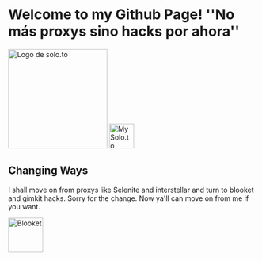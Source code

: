 <!DOCTYPE=html>
  <body>
    <h1>Welcome to my Github Page! ''No más proxys sino hacks por ahora'' </h1>
  <img src="https://cdn.solo.to/user/a/65da290bab2a43_16556229.jpg" alt="Logo de solo.to" width="200" height="200">
<a target="_blank" href="https://solo.to/gpargames23">
  <img alt="My Solo.to" src="https://cdn.solo.to/images/logo/solo-icon.svg" alt="Logo de solo.to" width="50" height="50"> </a>
<h2>Changing Ways</h2>
    <p>I shall move on from proxys like Selenite and interstellar and turn to blooket and gimkit hacks. Sorry for the change. Now ya'll can move on from me if you want.</p>
  <img alt="Blooket" src="https://blooket.com/favicon.ico" alt="Logo de solo.to" width="70" height="70" name= "Blooket">
  </body>
